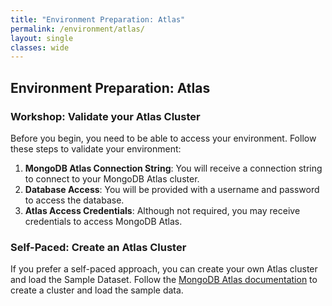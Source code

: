 ```yaml
---
title: "Environment Preparation: Atlas"
permalink: /environment/atlas/
layout: single
classes: wide
---
```


## Environment Preparation: Atlas

### Workshop: Validate your Atlas Cluster

Before you begin, you need to be able to access your environment. Follow these steps to validate your environment:

1. **MongoDB Atlas Connection String**: You will receive a connection string to connect to your MongoDB Atlas cluster.
2. **Database Access**: You will be provided with a username and password to access the database.
3. **Atlas Access Credentials**: Although not required, you may receive credentials to access MongoDB Atlas.

### Self-Paced: Create an Atlas Cluster

If you prefer a self-paced approach, you can create your own Atlas cluster and load the Sample Dataset. Follow the [MongoDB Atlas documentation](https://docs.atlas.mongodb.com/getting-started/) to create a cluster and load the sample data.

